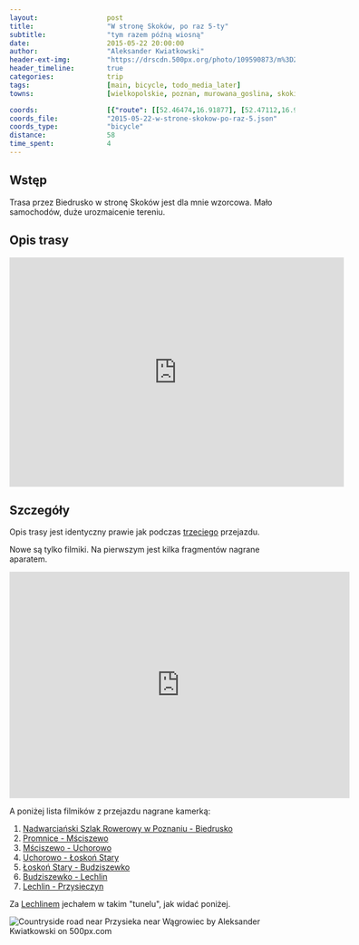 ```yaml
---
layout:                 post
title:                  "W stronę Skoków, po raz 5-ty"
subtitle:               "tym razem późną wiosną"
date:                   2015-05-22 20:00:00
author:                 "Aleksander Kwiatkowski"
header-ext-img:         "https://drscdn.500px.org/photo/109590873/m%3D2048/12ec5971be3cf02991283eaf6fb1fc55"
header_timeline:        true
categories:             trip
tags:                   [main, bicycle, todo_media_later]
towns:                  [wielkopolskie, poznan, murowana_goslina, skoki, wagrowiec]

coords:                 [{"route": [[52.46474,16.91877], [52.47112,16.96598], [52.48105,16.96924], [52.50373,16.95774], [52.53047,16.94452], [52.54217,16.94572], [52.54039,16.95499], [52.54164,16.96589], [52.57660,16.96014], [52.58365,16.97182], [52.63670,16.94564], [52.65581,16.95834], [52.66290,17.05748], [52.69469,17.07052], [52.71393,17.09498], [52.70691,17.10906], [52.68517,17.14631], [52.67211,17.15343], [52.67450,17.16176]], "type": "bicycle"}, {"route": [[52.71441,17.13766], [52.72886,17.12967], [52.72995,17.13191], [52.75479,17.13800], [52.75043,17.14813], [52.75157,17.18366]], "type": "bicycle"}]
coords_file:            "2015-05-22-w-strone-skokow-po-raz-5.json"
coords_type:            "bicycle"
distance:               58
time_spent:             4
---
```


[vimeo-dslr]:          https://vimeo.com/128642299
[vimeo-1]:             https://vimeo.com/128729512  
[vimeo-2]:             https://vimeo.com/128740318
[vimeo-3]:             https://vimeo.com/128823587
[vimeo-4]:             https://vimeo.com/128928585
[vimeo-5]:             https://vimeo.com/129147135
[vimeo-6]:             https://vimeo.com/129156464
[vimeo-7]:             https://vimeo.com/129363482

[wiki-lechlin]:        https://pl.wikipedia.org/wiki/Lechlin

Wstęp
-----

Trasa przez Biedrusko w stronę Skoków jest dla mnie wzorcowa. Mało samochodów, duże urozmaicenie tereniu.


Opis trasy
----------

<iframe height='405' width='590' frameborder='0' allowtransparency='true' scrolling='no' src='https://www.strava.com/activities/309559947/embed/b10da920ac1fe7c98e876f0b354c1facee465651'></iframe>

Szczegóły
---------

Opis trasy jest identyczny prawie jak podczas [trzeciego](/trip/2014/07/02/w-strone-skokow-po-raz-3-ci/)
przejazdu.

Nowe są tylko filmiki. Na pierwszym jest kilka fragmentów nagrane aparatem.

<div class="vimeo"><iframe src='http://player.vimeo.com/video/128642299' width="600" height="400" frameborder="0" webkitAllowFullScreen mozallowfullscreen allowFullScreen> </iframe></div>

A poniżej lista filmików z przejazdu nagrane kamerką:

1. [Nadwarciański Szlak Rowerowy w Poznaniu - Biedrusko][vimeo-1]
2. [Promnice - Mściszewo][vimeo-2]
3. [Mściszewo - Uchorowo][vimeo-3]
4. [Uchorowo - Łoskoń Stary][vimeo-4]
5. [Łoskoń Stary - Budziszewko][vimeo-5]
6. [Budziszewko - Lechlin][vimeo-6]
7. [Lechlin - Przysieczyn][vimeo-7]

Za [Lechlinem][wiki-lechlin] jechałem w takim "tunelu", jak widać poniżej.

<div class='pixels-photo'>
  <p>
    <img src='https://drscdn.500px.org/photo/112587369/m%3D900/90331a8299adf43985872b935774921f' alt='Countryside road near Przysieka near Wągrowiec by Aleksander Kwiatkowski on 500px.com'>
  </p>
  <a href='https://500px.com/photo/112587369/countryside-road-near-przysieka-near-w%C4%85growiec-by-aleksander-kwiatkowski' alt='Countryside road near Przysieka near Wągrowiec by Aleksander Kwiatkowski on 500px.com'></a>
</div>
<script type='text/javascript' src='https://500px.com/embed.js'></script>
